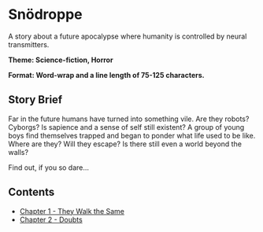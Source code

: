 # Snödroppe
A story about a future apocalypse where humanity is controlled by neural transmitters.

__Theme: Science-fiction, Horror__

__Format: Word-wrap and a line length of 75-125 characters.__


## Story Brief

Far in the future humans have turned into something vile. Are they robots? Cyborgs? Is sapience and a sense of self still existent? A group of young boys find themselves trapped and began to ponder what life used to be like. Where are they? Will they escape? Is there still even a world beyond the walls?

Find out, if you so dare...

## Contents

- [Chapter 1 - They Walk the Same](ch1.md)
- [Chapter 2 - Doubts](ch2.md)
